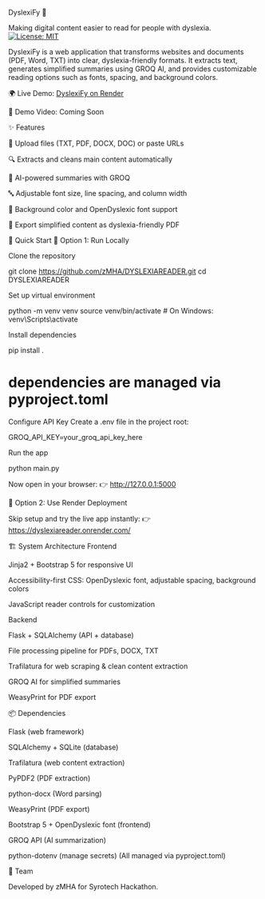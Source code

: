 DyslexiFy 🧩

Making digital content easier to read for people with dyslexia.
[![License: MIT](https://img.shields.io/badge/License-MIT-yellow.svg)](LICENSE)

DyslexiFy is a web application that transforms websites and documents (PDF, Word, TXT) into clear, dyslexia-friendly formats. It extracts text, generates simplified summaries using GROQ AI, and provides customizable reading options such as fonts, spacing, and background colors.

🌍 Live Demo: [DyslexiFy on Render](https://dyslexiareader.onrender.com/)

🎥 Demo Video: Coming Soon

✨ Features

📄 Upload files (TXT, PDF, DOCX, DOC) or paste URLs

🔍 Extracts and cleans main content automatically

🧠 AI-powered summaries with GROQ

🔤 Adjustable font size, line spacing, and column width

🎨 Background color and OpenDyslexic font support

📑 Export simplified content as dyslexia-friendly PDF

🚀 Quick Start
🔹 Option 1: Run Locally

Clone the repository

git clone https://github.com/zMHA/DYSLEXIAREADER.git
cd DYSLEXIAREADER


Set up virtual environment

python -m venv venv
source venv/bin/activate   # On Windows: venv\Scripts\activate


Install dependencies

pip install .
# dependencies are managed via pyproject.toml


Configure API Key
Create a .env file in the project root:

GROQ_API_KEY=your_groq_api_key_here


Run the app

python main.py


Now open in your browser:
👉 http://127.0.0.1:5000

🔹 Option 2: Use Render Deployment

Skip setup and try the live app instantly:
👉 https://dyslexiareader.onrender.com/

🏗 System Architecture
Frontend

Jinja2 + Bootstrap 5 for responsive UI

Accessibility-first CSS: OpenDyslexic font, adjustable spacing, background colors

JavaScript reader controls for customization

Backend

Flask + SQLAlchemy (API + database)

File processing pipeline for PDFs, DOCX, TXT

Trafilatura for web scraping & clean content extraction

GROQ AI for simplified summaries

WeasyPrint for PDF export

📦 Dependencies

Flask (web framework)

SQLAlchemy + SQLite (database)

Trafilatura (web content extraction)

PyPDF2 (PDF extraction)

python-docx (Word parsing)

WeasyPrint (PDF export)

Bootstrap 5 + OpenDyslexic font (frontend)

GROQ API (AI summarization)

python-dotenv (manage secrets)
(All managed via pyproject.toml)

👥 Team

Developed by zMHA for Syrotech Hackathon.
